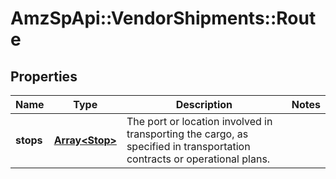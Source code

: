 # AmzSpApi::VendorShipments::Route

## Properties
Name | Type | Description | Notes
------------ | ------------- | ------------- | -------------
**stops** | [**Array&lt;Stop&gt;**](Stop.md) | The port or location involved in transporting the cargo, as specified in transportation contracts or operational plans. | 

